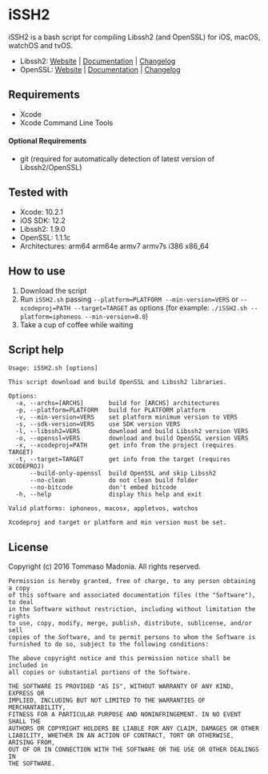 # iSSH2

iSSH2 is a bash script for compiling Libssh2 (and OpenSSL) for iOS, macOS, watchOS and tvOS.

- Libssh2: [Website](http://www.libssh2.org) | [Documentation](http://www.libssh2.org/docs.html) | [Changelog](http://www.libssh2.org/changes.html)
- OpenSSL: [Website](http://www.openssl.org) | [Documentation](http://www.openssl.org/docs/) | [Changelog](http://www.openssl.org/news/)

## Requirements

- Xcode
- Xcode Command Line Tools

#### Optional Requirements

- git (required for automatically detection of latest version of Libssh2/OpenSSL)

## Tested with

- Xcode: 10.2.1
- iOS SDK: 12.2
- Libssh2: 1.9.0
- OpenSSL: 1.1.1c
- Architectures: arm64 arm64e armv7 armv7s i386 x86_64

## How to use

1. Download the script
2. Run `iSSH2.sh` passing `--platform=PLATFORM --min-version=VERS` or `--xcodeproj=PATH --target=TARGET` as options (for example: `./iSSH2.sh --platform=iphoneos --min-version=8.0`)
3. Take a cup of coffee while waiting

## Script help

```
Usage: iSSH2.sh [options]

This script download and build OpenSSL and Libssh2 libraries.

Options:
  -a, --archs=[ARCHS]       build for [ARCHS] architectures
  -p, --platform=PLATFORM   build for PLATFORM platform
  -v, --min-version=VERS    set platform minimum version to VERS
  -s, --sdk-version=VERS    use SDK version VERS
  -l, --libssh2=VERS        download and build Libssh2 version VERS
  -o, --openssl=VERS        download and build OpenSSL version VERS
  -x, --xcodeproj=PATH      get info from the project (requires TARGET)
  -t, --target=TARGET       get info from the target (requires XCODEPROJ)
      --build-only-openssl  build OpenSSL and skip Libssh2
      --no-clean            do not clean build folder
      --no-bitcode          don't embed bitcode
  -h, --help                display this help and exit

Valid platforms: iphoneos, macosx, appletvos, watchos

Xcodeproj and target or platform and min version must be set.
```

## License

Copyright (c) 2016 Tommaso Madonia. All rights reserved.

```
Permission is hereby granted, free of charge, to any person obtaining a copy
of this software and associated documentation files (the "Software"), to deal
in the Software without restriction, including without limitation the rights
to use, copy, modify, merge, publish, distribute, sublicense, and/or sell
copies of the Software, and to permit persons to whom the Software is
furnished to do so, subject to the following conditions:

The above copyright notice and this permission notice shall be included in
all copies or substantial portions of the Software.

THE SOFTWARE IS PROVIDED "AS IS", WITHOUT WARRANTY OF ANY KIND, EXPRESS OR
IMPLIED, INCLUDING BUT NOT LIMITED TO THE WARRANTIES OF MERCHANTABILITY,
FITNESS FOR A PARTICULAR PURPOSE AND NONINFRINGEMENT. IN NO EVENT SHALL THE
AUTHORS OR COPYRIGHT HOLDERS BE LIABLE FOR ANY CLAIM, DAMAGES OR OTHER
LIABILITY, WHETHER IN AN ACTION OF CONTRACT, TORT OR OTHERWISE, ARISING FROM,
OUT OF OR IN CONNECTION WITH THE SOFTWARE OR THE USE OR OTHER DEALINGS IN
THE SOFTWARE.
```
